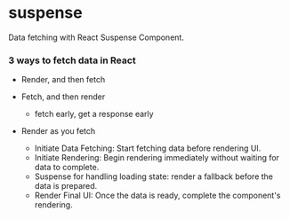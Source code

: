 # suspense 

Data fetching with React Suspense Component.


### 3 ways to fetch data in React

- Render, and then fetch

- Fetch, and then render
  - fetch early, get a response early

- Render as you fetch
  - Initiate Data Fetching: Start fetching data before rendering UI.
  - Initiate Rendering: Begin rendering immediately without waiting for data to complete.
  - Suspense for handling loading state: render a fallback before the data is prepared.
  - Render Final UI: Once the data is ready, complete the component's rendering.

